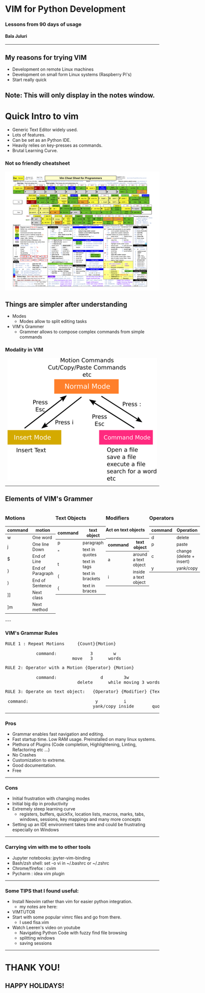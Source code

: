 <style>
.container{
    display: flex;
}
.col{
    flex: 1;
}
</style>

# VIM for Python Development
### Lessons from 90 days of usage

#### Bala Juluri

---
## My reasons for trying VIM

- Development on remote Linux machines
- Development on small form Linux systems (Raspberry Pi's)
- Start really quick 

Note:
This will only display in the notes window.
---
# Quick Intro to vim 

- Generic Text Editor widely used.
- Lots of features.
- Can be set as an Python IDE. 
- Heavily relies on key-presses as commands.
- Brutal Learning Curve.


### Not so friendly cheatsheet
<img src = "/lib/images/vim_cheat_sheet_for_programmers_screen.png">


## Things are simpler after understanding 

- Modes 
    - Modes allow to split editing tasks
- VIM's Grammer 
    - Grammer allows to compose complex commands from simple commands 


### Modality in VIM
<center>
<img src = "/lib/images/vim-modes_simple.svg.png" height = 400>
</center>

---
## Elements of VIM's Grammer

 
<div class = "container">
<div class="col">
<h3>Motions</h3>

|command| motion |
|---------|--------|
| w | One word|
| j | One line Down |
| $ | End of Line |    
| } | End of Paragraph|    
| ) | End of Sentence|
| ]]| Next class |
| ]m| Next method|

</div>

<div class="col">
<h3>Text Objects</h3>

|command| text object|
|---------|--------|
| p | paragraph|
| " | text in quotes|
| t | text in tags|    
| ( | text in brackets|
| { | text in braces|

</div>

<div class="col">
<h3>Modifiers</h3>
<h4>Act on text objects</h4>

|command| text object|
|---------|--------|
| a | around a text object|
| i | inside a text object|

</div>

<div class="col">
<h3>Operators</h3>
   
|command| Operation|
|---------|--------|
| d | delete |
| p | paste |
| c | change (delete + insert)|    
| y | yank/copy|    


</div>

</div>
---

### VIM's Grammar Rules

<pre class = "fragment">
RULE 1 : Repeat Motions     {Count}{Motion}
          
            command:             3        w 
                          move   3      words 
</pre>

<pre class = "fragment">
RULE 2: Operator with a Motion {Operator} {Motion} 

            command:                 d        3w
                            delete      while moving 3 words
</pre>

<pre class ="fragment">
RULE 3: Operate on text object:   {Operator} {Modifier} {Text object} 

 command:                          y          i             "
                                  yank/copy inside       quoted strings
</pre>                           

---
### Pros
- Grammar enables fast navigation and editing. 
- Fast startup time. Low RAM usage. Preinstalled on many linux systems.
- Plethora of Plugins (Code completion, Highlightening, Linting, Refactoring etc ...)
- No Crashes 
- Customization to extreme.
- Good documentation.
- Free

---
### Cons
- Initial frustration with changing modes
- Initial big dip in productivity
- Extremely steep learning curve 
    - registers, buffers, quickfix, location lists, 
     macros, marks, tabs, windows, sessions, key mappings
     and many more concepts
- Setting up an IDE environment takes time and could be frustrating especially on Windows

---
### Carrying vim with me to other tools 
- Jupyter notebooks: jpyter-vim-binding
- Bash/zsh shell: set -o vi in ~/.bashrc or ~/.zshrc
- Chrome/firefox : cvim
- Pycharm : idea vim plugin


--- 
### Some TIPS that I found useful:

- Install Neovim rather than vim for easier python integration. 
    - my notes are here: 
- VIMTUTOR
- Start with some popular vimrc files and go from there.
    - I used fisa.vim
- Watch Leeren's video on youtube
    - Navigating Python Code with fuzzy find file browsing
    - splitting windows
    - saving sessions

---
# THANK YOU!
## HAPPY HOLIDAYS!
